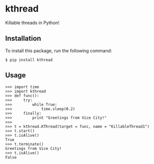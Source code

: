 # kthread
Killable threads in Python!

## Installation
To install this package, run the following command:

    $ pip install kthread

## Usage

    >>> import time
    >>> import kthread
    >>> def func():
    >>>     try:
    >>>         while True:
    >>>             time.sleep(0.2)
    >>>     finally:
    >>>         print "Greetings from Vice City!"
    >>>
    >>> t = kthread.KThread(target = func, name = "KillableThread1")
    >>> t.start()
    >>> t.isAlive()
    True
    >>> t.terminate()
    Greetings from Vice City!
    >>> t.isAlive()
    False